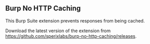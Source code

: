 ## Burp No HTTP Caching

This Burp Suite extension prevents responses from being cached.

Download the latest version of the extension from <https://github.com/sperixlabs/burp-no-http-caching/releases>.
